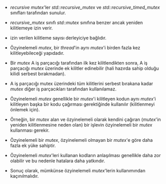 - _recursive mutex_'ler _std::recursive_mutex_ ve _std::recursive_timed_mutex_ sınıfları tarafından sunulur.
- _recursive_mutex_ sınıfı _std::mutex_ sınıfına benzer ancak yeniden kilitlemeye izin verir.
- izin verilen kilitleme sayısı derleyiciye bağlıdır.

- Özyinelemeli _mutex_, bir _thread_'in aynı _mutex_'i birden fazla kez kilitleyebileceği yapıdadır.

- Bir _mutex_ A iş parçacığı tarafından ilk kez kilitlendikten sonra, A iş parçacığı _mutex_ üzerinde ek kilitler edinebilir (hali hazırda sahip olduğu kilidi serbest bırakmadan).

- A iş parçacığı mutex üzerindeki tüm kilitlerini serbest bırakana kadar _mutex_ diğer iş parçacıkları tarafından kullanılamaz.

- Özyinelemeli _mutex_ genellikle bir _mutex_'i kilitleyen kodun aynı _mutex_'i kilitleyen başka bir kodu çağırması gerektiğinde kullanılır (kilitlenmeyi önlemek için).

- Örneğin, bir _mutex_ alan ve özyinelemeli olarak kendini çağıran (_mutex_'in yeniden kilitlenmesine neden olan) bir işlevin özyinelemeli bir _mutex_ kullanması gerekir.

- Özyinelemeli bir _mutex_, özyinelemeli olmayan bir _mutex_'e göre daha fazla ek yüke sahiptir.

- Özyinelemeli _mutex_'leri kullanan kodların anlaşılması genellikle daha zor olabilir ve bu nedenle hatalara daha yatkındır.

- Sonuç olarak, mümkünse özyinelemeli _mutex_'lerin kullanımından kaçınılmalıdır.
